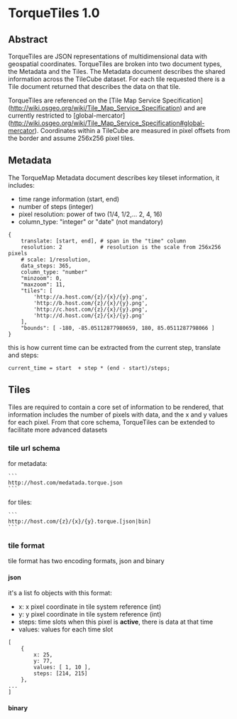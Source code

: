 # TorqueTiles 1.0

## Abstract

TorqueTiles are JSON representations of multidimensional data with
geospatial coordinates. TorqueTiles are broken into two document types,
the Metadata and the Tiles. The Metadata document describes the shared
information across the TileCube dataset. For each tile requested there
is a Tile document returned that describes the data on that tile.

TorqueTiles are referenced on the [Tile Map Service Specification]
(http://wiki.osgeo.org/wiki/Tile_Map_Service_Specification)
and are currently restricted to [global-mercator]
(http://wiki.osgeo.org/wiki/Tile_Map_Service_Specification#global-mercator).
Coordinates within a TileCube are measured in pixel offsets from the
border and assume 256x256 pixel tiles.


## Metadata

The TorqueMap Metadata document describes key tileset information, it includes:

- time  range information (start, end)
- number of steps (integer)
- pixel resolution: power of two (1/4, 1/2,... 2, 4, 16)
- column_type: "integer" or "date" (not mandatory)

```
{
    translate: [start, end], # span in the "time" column
    resolution: 2            # resolution is the scale from 256x256 pixels
    # scale: 1/resolution,
    data_steps: 365,
    column_type: "number"
    "minzoom": 0,
    "maxzoom": 11,
    "tiles": [
        'http://a.host.com/{z}/{x}/{y}.png',
        'http://b.host.com/{z}/{x}/{y}.png',
        'http://c.host.com/{z}/{x}/{y}.png',
        'http://d.host.com/{z}/{x}/{y}.png'
    ],
    "bounds": [ -180, -85.05112877980659, 180, 85.0511287798066 ]
}
```

this is how current time can be extracted from the current step, translate and steps:

```
current_time = start  + step * (end - start)/steps;
```


## Tiles

Tiles are required to contain a core set of information to be rendered,
that information includes the number of pixels with data, and the x and
y values for each pixel. From that core schema, TorqueTiles can be extended
to facilitate more advanced datasets

### tile url schema

for metadata:

    ```
    http://host.com/medatada.torque.json
    ```

for tiles:

    ```
    http://host.com/{z}/{x}/{y}.torque.[json|bin]
    ```

### tile format

tile format has two encoding formats, json and binary

#### json
it's a list fo objects with this format:

 - x: x pixel coordinate in tile system reference (int)
 - y: y pixel coordinate in tile system reference (int)
 - steps: time slots when this pixel is **active**, there is data at that time
 - values: values for each time slot

```
[
    {
        x: 25,
        y: 77,
        values: [ 1, 10 ],
        steps: [214, 215]
    },
...
]
```

#### binary
